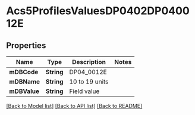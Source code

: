 # Acs5ProfilesValuesDP0402DP040012E

## Properties
Name | Type | Description | Notes
------------ | ------------- | ------------- | -------------
**mDBCode** | **String** | DP04_0012E | 
**mDBName** | **String** | 10 to 19 units | 
**mDBValue** | **String** | Field value | 

[[Back to Model list]](../README.md#documentation-for-models) [[Back to API list]](../README.md#documentation-for-api-endpoints) [[Back to README]](../README.md)


